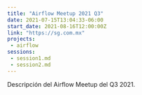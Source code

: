 ```yaml
---
title: "Airflow Meetup 2021 Q3"
date: 2021-07-15T13:04:33-06:00
start_date: 2021-08-16T12:00:00Z
link: "https://sg.com.mx"
projects:
 - airflow
sessions:
 - session1.md
 - session2.md
---
```


Descripción del Airflow Meetup del Q3 2021.